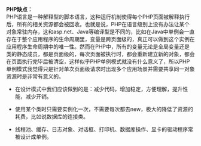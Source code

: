 **PHP缺点：**    
    PHP语言是一种解释型的脚本语言，这种运行机制使得每个PHP页面被解释执行后，所有的相关资源都会被回收。也就是说，PHP在语言级别上没有办法让某个对象常驻内存，这和asp.net、Java等编译型是不同的，比如在Java中单例会一直存在于整个应用程序的生命周期里，变量是跨页面级的，真正可以做到这个实例在应用程序生命周期中的唯一性。然而在PHP中，所有的变量无论是全局变量还是类的静态成员，都是页面级的，每次页面被执行时，都会重新建立新的对象，都会在页面执行完毕后被清空，这样似乎PHP单例模式就没有什么意义了，所以PHP单例模式我觉得只是针对单次页面级请求时出现多个应用场景并需要共享同一对象资源时是非常有意义的。



- 在设计模式中我们应该做到的是：减少代码，增加稳定，方便理解，提升性能，减少开销。

- 使用某个类时只需要实例化一次，不需要每次都去new，极大的降低了资源的耗费，比如说数据库的连接类。

- 线程池、缓存、日志对象、对话框、打印机、数据库操作、显卡的驱动程序常被设计成单例。

